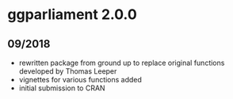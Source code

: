 # ggparliament 2.0.0 
## 09/2018

  - rewritten package from ground up to replace original functions developed by Thomas Leeper
  - vignettes for various functions added
  - initial submission to CRAN